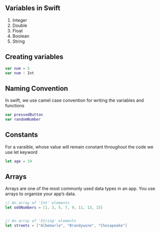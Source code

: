 ## Variables in Swift
1. Integer
2. Double
3. Float
4. Boolean
5. String

## Creating variables 
```swift
var num = 5
var num : Int
```
## Naming Convention
In swift, we use camel case convention for writing the variables and functions
```swift
var pressedButton
var randomNumber
```

## Constants
For a varaible, whose value will remain constant throughout the code we use let keyword
```swift
let age = 19
```

## Arrays
Arrays are one of the most commonly used data types in an app. You use arrays to organize your app’s data.
```swift
// An array of 'Int' elements
let oddNumbers = [1, 3, 5, 7, 9, 11, 13, 15]


// An array of 'String' elements
let streets = ["Albemarle", "Brandywine", "Chesapeake"]
```
